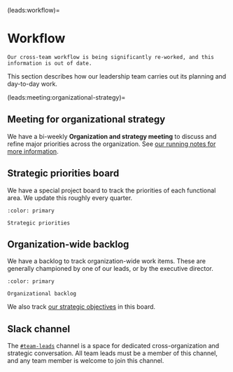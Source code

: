 (leads:workflow)=
# Workflow

```{warning} Out of date
Our cross-team workflow is being significantly re-worked, and this information is out of date.
```

This section describes how our leadership team carries out its planning and day-to-day work.

(leads:meeting:organizational-strategy)=
## Meeting for organizational strategy

We have a bi-weekly **Organization and strategy meeting** to discuss and refine major priorities across the organization.
See [our running notes for more information](https://drive.google.com/open?id=1HoNX8T8IQ1uhS2ryi1r9iS-nSbPT1b1Y7HsjosbHme8&authuser=1&usp=meetingnotes&showmeetingnotespromo=true).

## Strategic priorities board

We have a special project board to track the priorities of each functional area.
We update this roughly every quarter.

```{button-link} https://github.com/orgs/2i2c-org/projects/34/views/7
:color: primary

Strategic priorities
```

## Organization-wide backlog

We have a backlog to track organization-wide work items.
These are generally championed by one of our leads, or by the executive director.

```{button-link} https://github.com/orgs/2i2c-org/projects/34/views/13
:color: primary

Organizational backlog
```

We also track [our strategic objectives](strategy:objectives) in this board.

## Slack channel

The [`#team-leads`](https://2i2c.slack.com/archives/C047H7W78M6) channel is a space for dedicated cross-organization and strategic conversation.
All team leads must be a member of this channel, and any team member is welcome to join this channel.

